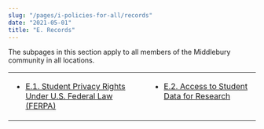 ```yaml
---
slug: "/pages/i-policies-for-all/records"
date: "2021-05-01"
title: "E. Records"
---
```


The subpages in this section apply to all members of the Middlebury community in all locations.

<table>

<tbody>

<tr valign="top">

<td>

- [E.1\. Student Privacy Rights Under U.S. Federal Law (FERPA)](/pages/i-policies-for-all/records/ferpa)

</td>

<td>

- [E.2\. Access to Student Data for Research](/pages/i-policies-for-all/records/student-data-for-research)

</td>

</tr>

</tbody>

</table>
